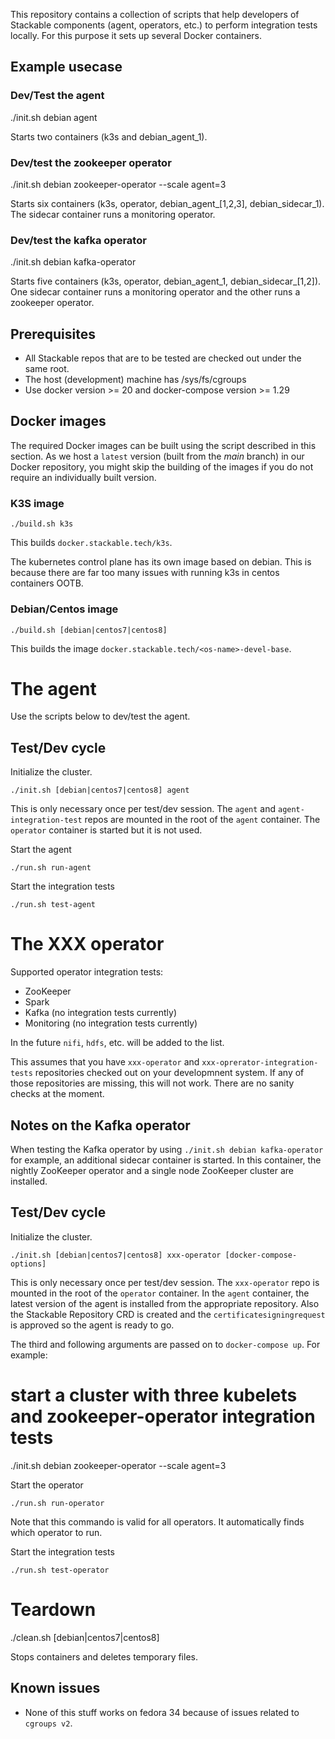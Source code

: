 This repository contains a collection of scripts that help developers of Stackable components (agent, operators, etc.) to
perform integration tests locally. For this purpose it sets up several Docker containers.

## Example usecase

### Dev/Test the agent

  ./init.sh debian agent

Starts two containers (k3s and debian_agent_1).

### Dev/test the zookeeper operator

  ./init.sh debian zookeeper-operator --scale agent=3

Starts six containers (k3s, operator, debian_agent_[1,2,3], debian_sidecar_1). The sidecar container runs a monitoring operator.

### Dev/test the kafka operator

  ./init.sh debian kafka-operator

Starts five containers (k3s, operator, debian_agent_1, debian_sidecar_[1,2]). One sidecar container runs a monitoring operator and the other runs a zookeeper operator.

## Prerequisites

* All Stackable repos that are to be tested are checked out under the same root.
* The host (development) machine has /sys/fs/cgroups
* Use docker version >= 20 and docker-compose version >= 1.29

## Docker images

The required Docker images can be built using the script described in this section. As we host a `latest` version (built from the *main* branch) in our Docker repository, you might skip the building of the images if you do not require an individually built version.

### K3S image

    ./build.sh k3s

This builds `docker.stackable.tech/k3s`.

The kubernetes control plane has its own image based on debian. This is because there are far too many issues
with running k3s in centos containers OOTB.

### Debian/Centos image

    ./build.sh [debian|centos7|centos8]

This builds the image `docker.stackable.tech/<os-name>-devel-base`.

# The agent

Use the scripts below to dev/test the agent.

## Test/Dev cycle

Initialize the cluster.

    ./init.sh [debian|centos7|centos8] agent

 This is only necessary once per test/dev session. The `agent` and `agent-integration-test` repos are mounted in the root of the `agent` container.
 The `operator` container is started but it is not used.

Start the agent

    ./run.sh run-agent

Start the integration tests

    ./run.sh test-agent

# The XXX operator

Supported operator integration tests:
* ZooKeeper
* Spark
* Kafka (no integration tests currently)
* Monitoring (no integration tests currently)

In the future `nifi`, `hdfs`, etc. will be added to the list.

This assumes that you have `xxx-operator` and `xxx-oprerator-integration-tests` repositories checked out on your developmnent system. If any of those repositories are missing, this will not work. There are no sanity checks at the moment.

## Notes on the Kafka operator

When testing the Kafka operator by using `./init.sh debian kafka-operator` for example, an additional sidecar container is started. In this container, the nightly ZooKeeper operator and a single node ZooKeeper cluster are installed.

## Test/Dev cycle

Initialize the cluster.

    ./init.sh [debian|centos7|centos8] xxx-operator [docker-compose-options]

This is only necessary once per test/dev session. The `xxx-operator` repo is mounted in the root of the `operator` container. In the `agent` container, the latest version of the agent is installed from the appropriate repository. Also the Stackable Repository CRD is created and the `certificatesigningrequest` is approved so the agent is ready to go.

The third and following arguments are passed on to `docker-compose up`. For example:

  # start a cluster with three kubelets and zookeeper-operator integration tests
  ./init.sh debian zookeeper-operator --scale agent=3

Start the operator

    ./run.sh run-operator

Note that this commando is valid for all operators. It automatically finds which operator to run.

Start the integration tests

    ./run.sh test-operator

# Teardown

  ./clean.sh [debian|centos7|centos8]

Stops containers and deletes temporary files.

## Known issues

* None of this stuff works on fedora 34 because of issues related to `cgroups v2`. 

